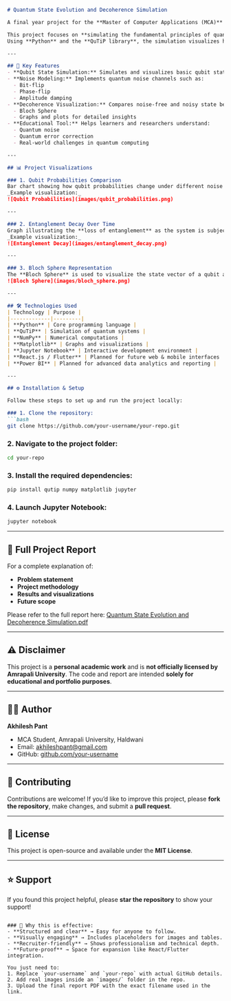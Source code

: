
````markdown
# Quantum State Evolution and Decoherence Simulation

A final year project for the **Master of Computer Applications (MCA)** program at **Amrapali University, Haldwani**.

This project focuses on **simulating the fundamental principles of quantum computing**, specifically the **evolution of quantum states** and the **effects of environmental noise (decoherence)** on these states.  
Using **Python** and the **QuTiP library**, the simulation visualizes how quantum information degrades under different noise models, highlighting one of the core challenges in building **reliable quantum hardware**.

---

## 🚀 Key Features
- **Qubit State Simulation:** Simulates and visualizes basic qubit states in an ideal, noise-free environment.
- **Noise Modeling:** Implements quantum noise channels such as:
  - Bit-flip  
  - Phase-flip  
  - Amplitude damping
- **Decoherence Visualization:** Compares noise-free and noisy state behaviors using:
  - Bloch Sphere  
  - Graphs and plots for detailed insights
- **Educational Tool:** Helps learners and researchers understand:
  - Quantum noise  
  - Quantum error correction  
  - Real-world challenges in quantum computing

---

## 📊 Project Visualizations

### 1. Qubit Probabilities Comparison
Bar chart showing how qubit probabilities change under different noise conditions.  
_Example visualization:_
![Qubit Probabilities](images/qubit_probabilities.png)

---

### 2. Entanglement Decay Over Time
Graph illustrating the **loss of entanglement** as the system is subjected to **phase noise** and **amplitude damping** over time.  
_Example visualization:_
![Entanglement Decay](images/entanglement_decay.png)

---

### 3. Bloch Sphere Representation
The **Bloch Sphere** is used to visualize the state vector of a qubit and its transformation under noise.
![Bloch Sphere](images/bloch_sphere.png)

---

## 🛠️ Technologies Used
| Technology | Purpose |
|-------------|---------|
| **Python** | Core programming language |
| **QuTiP** | Simulation of quantum systems |
| **NumPy** | Numerical computations |
| **Matplotlib** | Graphs and visualizations |
| **Jupyter Notebook** | Interactive development environment |
| **React.js / Flutter** | Planned for future web & mobile interfaces |
| **Power BI** | Planned for advanced data analytics and reporting |

---

## ⚙️ Installation & Setup

Follow these steps to set up and run the project locally:

### 1. Clone the repository:
```bash
git clone https://github.com/your-username/your-repo.git
````

### 2. Navigate to the project folder:

```bash
cd your-repo
```

### 3. Install the required dependencies:

```bash
pip install qutip numpy matplotlib jupyter
```

### 4. Launch Jupyter Notebook:

```bash
jupyter notebook
```

---

## 📘 Full Project Report

For a complete explanation of:

* **Problem statement**
* **Project methodology**
* **Results and visualizations**
* **Future scope**

Please refer to the full report here:
[Quantum State Evolution and Decoherence Simulation.pdf](Quantum_State_Evolution_Report.pdf)

---

## ⚠️ Disclaimer

This project is a **personal academic work** and is **not officially licensed by Amrapali University**.
The code and report are intended **solely for educational and portfolio purposes**.

---

## 👨‍💻 Author

**Akhilesh Pant**

* MCA Student, Amrapali University, Haldwani
* Email: [akhileshpant@gmail.com](mailto:akhileshpant@gmail.com)
* GitHub: [github.com/your-username](https://github.com/your-username)

---

## 🌟 Contributing

Contributions are welcome!
If you’d like to improve this project, please **fork the repository**, make changes, and submit a **pull request**.

---

## 📜 License

This project is open-source and available under the **MIT License**.

---

## ⭐ Support

If you found this project helpful, please **star the repository** to show your support!

```

### 🔹 Why this is effective:
- **Structured and clear** → Easy for anyone to follow.  
- **Visually engaging** → Includes placeholders for images and tables.  
- **Recruiter-friendly** → Shows professionalism and technical depth.  
- **Future-proof** → Space for expansion like React/Flutter integration.  

You just need to:
1. Replace `your-username` and `your-repo` with actual GitHub details.  
2. Add real images inside an `images/` folder in the repo.  
3. Upload the final report PDF with the exact filename used in the link.
```
